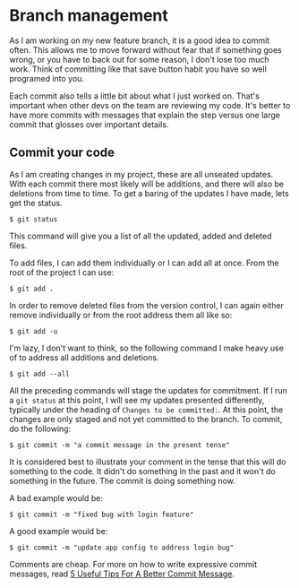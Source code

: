 # Branch management

As I am working on my new feature branch, it is a good idea to commit often. This allows me to move forward without fear that if something goes wrong, or you have to back out for some reason, I don't lose too much work. Think of committing like that save button habit you have so well programed into you.

Each commit also tells a little bit about what I just worked on. That's important when other devs on the team are reviewing my code. It's better to have more commits with messages that explain the step versus one large commit that glosses over important details.

## Commit your code

As I am creating changes in my project, these are all unseated updates. With each commit there most likely will be additions, and there will also be deletions from time to time. To get a baring of the updates I have made, lets get the status.

```
$ git status
```

This command will give you a list of all the updated, added and deleted files.

To add files, I can add them individually or I can add all at once. From the root of the project I can use:

```
$ git add .
```

In order to remove deleted files from the version control, I can again either remove individually or from the root address them all like so:

```
$ git add -u
```

I'm lazy, I don't want to think, so the following command I make heavy use of to address all additions and deletions.

```
$ git add --all
```

All the preceding commands will stage the updates for commitment. If I run a `git status` at this point, I will see my updates presented differently, typically under the heading of `Changes to be committed:`. At this point, the changes are only staged and not yet committed to the branch. To commit, do the following:

```
$ git commit -m "a commit message in the present tense"
```

It is considered best to illustrate your comment in the tense that this will do something to the code. It didn't do something in the past and it won't do something in the future. The commit is doing something now.

A bad example would be:

```
$ git commit -m "fixed bug with login feature"
```

A good example would be:

```
$ git commit -m "update app config to address login bug"
```

Comments are cheap. For more on how to write expressive commit messages, read [5 Useful Tips For A Better Commit Message](http://robots.thoughtbot.com/5-useful-tips-for-a-better-commit-message).
